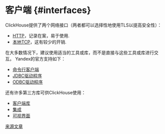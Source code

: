 # 客户端 {#interfaces}

ClickHouse提供了两个网络接口（两者都可以选择性地使用TLS以提高安全性）：

* [HTTP](http.md)，记录在案，易于使用.
* [本地TCP](tcp.md)，这有较少的开销.

在大多数情况下，建议使用适当的工具或库，而不是直接与这些工具或库进行交互。 Yandex的官方支持如下：
* [命令行客户端](cli.md)
* [JDBC驱动程序](jdbc.md)
* [ODBC驱动程序](odbc.md)

还有许多第三方库可供ClickHouse使用：
* [客户端库](third-party/client_libraries.md)
* [集成](third-party/integrations.md)
* [可视界面](third-party/gui.md)

[来源文章](https://clickhouse.yandex/docs/zh/interfaces/) <!--hide-->
